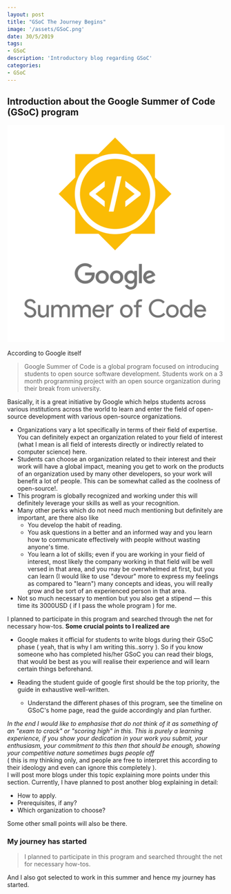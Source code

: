 ```yaml
---
layout: post
title: "GSoC The Journey Begins"
image: '/assets/GSoC.png'
date: 30/5/2019
tags:
- GSoC
description: 'Introductory blog regarding GSoC'
categories:
- GSoC
---
```


## Introduction about the Google Summer of Code (GSoC) program

![GSoC image, courtesy of google](https://raw.githubusercontent.com/berserker1/berserker1.github.io/master/assets/GSoC%20.png)

According to Google itself
>Google Summer of Code is a global program focused on introducing students to open source software development. Students work on a 3 month programming project with an open source organization during their break from university.

Basically, it is a great initiative by Google which helps students across various institutions across the world to learn and enter the field of open-source development with various open-source organizations.

- Organizations vary a lot specifically in terms of their field of expertise. You can definitely expect an organization related to your field of interest (what I mean is all field of interests directly or indirectly related to computer science) here.
- Students can choose an organization related to their interest and their work will have a global impact, meaning you get to work on the products of an organization used by many other developers, so your work will benefit a lot of people. This can be somewhat called as the coolness of open-source!.
- This program is globally recognized and working under this will definitely leverage your skills as well as your recognition.
- Many other perks which do not need much mentioning but definitely are important, are there also like
  - You develop the habit of reading.
  - You ask questions in a better and an informed way and you learn how to communicate effectively with people without wasting anyone's time.
  - You learn a lot of skills; even if you are working in your field of interest, most likely the company working in that field will be well versed in that area, and you may be overwhelmed at first, but you can learn (I would like to use "devour" more to express my feelings as compared to "learn") many concepts and ideas, you will really grow and be sort of an experienced person in that area.
- Not so much necessary to mention but you also get a stipend — this time its 3000USD ( if I pass the whole program ) for me.

I planned to participate in this program and searched through the net for necessary how-tos. **Some crucial points to I realized are**

- Google makes it official for students to write blogs during their GSoC phase ( yeah, that is why I am writing this..sorry ). So if you know someone who has completed his/her GSoC you can read their blogs, that would be best as you will realise their experience and will learn certain things beforehand.

- Reading the student guide of google first should be the top priority, the guide in exhaustive well-written.
  - Understand the different phases of this program, see the timeline on GSoC's home page, read the guide accordingly and plan further.

*In the end I would like to emphasise that do not think of it as something of an "exam to crack" or "scoring high" in this. This is purely a learning experience, if you show your dedication in your work you submit, your enthusiasm, your commitment to this then that should be enough, showing your competitive nature sometimes bugs people off*  
( this is my thinking only, and people are free to interpret this according to their ideology and even can ignore this completely ).  
I will post more blogs under this topic explaining more points under this section. Currently, I have planned to post another blog explaining in detail:

- How to apply.
- Prerequisites, if any?
- Which organization to choose?

Some other small points will also be there.  

### My journey has started

>I planned to participate in this program and searched throught the net for necessary how-tos.

And I also got selected to work in this summer and hence my journey has started.
